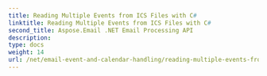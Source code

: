 ```yaml
---
title: Reading Multiple Events from ICS Files with C#
linktitle: Reading Multiple Events from ICS Files with C#
second_title: Aspose.Email .NET Email Processing API
description: 
type: docs
weight: 14
url: /net/email-event-and-calendar-handling/reading-multiple-events-from-ics-files-with-csharp/
---
```

